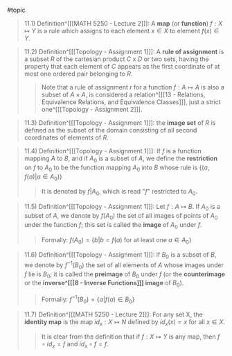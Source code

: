 #topic
>11.1) Definition^[[[MATH 5250 - Lecture 2]]]: A **map** (or **function**) $f: X \mapsto Y$ is a rule which assigns to each element $x \in X$ to element $f(x) \in Y$.

>11.2) Definition^[[[Topology - Assignment 1]]]: A **rule of assignment** is a subset *R* of the cartesian product *C* x *D* or two sets, having the property that each element of *C* appears as the first coordinate of at most one ordered pair belonging to *R*.
>>Note that a rule of assignment $r$ for a function $f: A \mapsto A$ is also a subset of $A \times A$, is considered a relation^[[[13 - Relations, Equivalence Relations, and Equivalence Classes]]], just a strict one^[[[Topology - Assignment 2]]].

>11.3) Definition^[[[Topology - Assignment 1]]]: the **image set** of *R* is defined as the subset of the domain consisting of all second coordinates of elements of *R*.

>11.4) Definition^[[[Topology - Assignment 1]]]: If *f* is a function mapping *A* to *B*, and if $A_{0}$  is a subset of *A*, we define the **restriction** on *f* to $A_{0}$  to be the function mapping $A_{0}$  into *B* whose rule is $\{(a, f(a) | a \in A_0)\}$
>> It is denoted by *f*|$A_0$, which is read "*f*" restricted to $A_0$.

>11.5) Definition^[[[Topology - Assignment 1]]]: Let $f: A \mapsto B$. If $A_0$ is a subset of *A*, we denote by $f(A_0)$ the set of all images of points of $A_0$ under the function *f*; this set is called the **image** of $A_0$ under *f*.
>>Formally: $f(A_0) = \{b | b = f(a) \text{ for at least one } a \in A_0\}$ 

>11.6) Definition^[[[Topology - Assignment 1]]]: if $B_0$ is a subset of *B*, we denote by $f^{-1}(B_{0})$ the set of all elements of *A* whose images under *f* lie is $B_0$; it is called the **preimage** of $B_0$ under *f* (or the **counterimage** or the **inverse^[[[8 - Inverse Functions]]] image** of $B_0$).
>>Formally: $f^{-1}(B_0)=\{a | f(a) \in B_0\}$

>11.7) Definition^[[[MATH 5250 - Lecture 2]]]: For any set X, the **identity map** is the map ${id}_x: X \mapsto N$ defined by ${id}_x(x)=x$ for all $x \in X$.
>>It is clear from the definition that if $f: X \mapsto Y$ is any map, then $f \circ {id}_x = f$ and ${id}_x \circ f= f$.